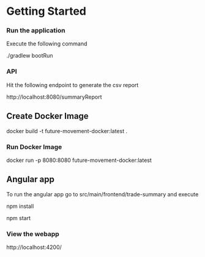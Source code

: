 
# Getting Started

### Run the application
Execute the following command

./gradlew bootRun

### API 
Hit the following endpoint to generate the csv report

http://localhost:8080/summaryReport

## Create Docker Image
docker build -t future-movement-docker:latest .

### Run Docker Image
docker run -p 8080:8080 future-movement-docker:latest   


## Angular app
To run the angular app go to src/main/frontend/trade-summary and execute

npm install

npm start

### View the webapp
http://localhost:4200/

